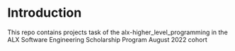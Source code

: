 # Introduction

This repo contains projects task of the alx-higher_level_programming in the ALX Software Engineering Scholarship Program August 2022 cohort
